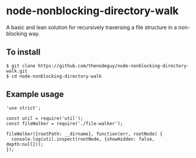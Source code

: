# node-nonblocking-directory-walk
A basic and lean solution for recursively traversing a file structure in a 
non-blocking way.


To install
-
```
$ git clone https://github.com/thenodeguy/node-nonblocking-directory-walk.git
$ cd node-nonblocking-directory-walk
```


Example usage
-
```
'use strict';

const util = require('util');
const fileWalker = require('./file-walker');

fileWalker({rootPath: __dirname}, function(err, rootNode) {
  console.log(util.inspect(rootNode, {showHidden: false, depth:null}));
});
```
